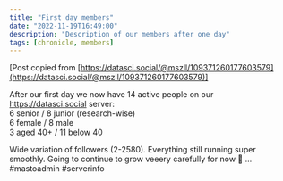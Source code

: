 ```yaml
---
title: "First day members"
date: "2022-11-19T16:49:00"
description: "Description of our members after one day"
tags: [chronicle, members]
---
```


[Post copied from [https://datasci.social/@mszll/109371260177603579](https://datasci.social/@mszll/109371260177603579)]

After our first day we now have 14 active people on our https://datasci.social server:  
6 senior / 8 junior (research-wise)  
6 female / 8 male  
3 aged 40+ / 11 below 40  

Wide variation of followers (2-2580). Everything still running super smoothly. Going to continue to grow veeery carefully for now 🐌 ... #mastoadmin #serverinfo